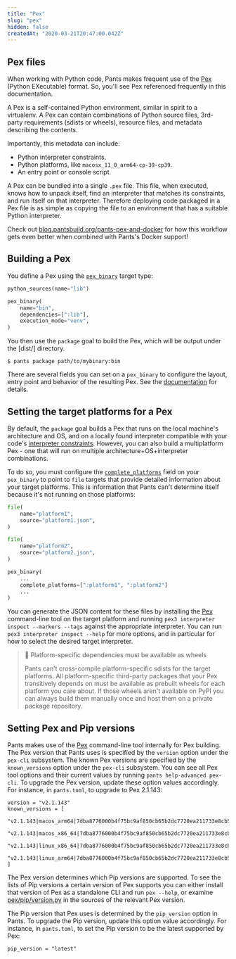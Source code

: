 ```yaml
---
title: "Pex"
slug: "pex"
hidden: false
createdAt: "2020-03-21T20:47:00.042Z"
---
```

Pex files
---------
When working with Python code, Pants makes frequent use of the [Pex](https://github.com/pantsbuild/pex) (Python EXecutable) format. So, you'll see Pex referenced frequently in this documentation.

A Pex is a self-contained Python environment, similar in spirit to a virtualenv. A Pex can contain combinations of Python source files, 3rd-party requirements (sdists or wheels), resource files, and metadata describing the contents.

Importantly, this metadata can include:

- Python interpreter constraints.
- Python platforms, like `macosx_11_0_arm64-cp-39-cp39`.
- An entry point or console script.

A Pex can be bundled into a single `.pex` file. This file, when executed, knows how to unpack itself, find an interpreter that matches its constraints, and run itself on that interpreter. Therefore deploying code packaged in a Pex file is as simple as copying the file to an environment that has a suitable Python interpreter.

Check out [blog.pantsbuild.org/pants-pex-and-docker](https://blog.pantsbuild.org/pants-pex-and-docker/) for how this workflow gets even better when combined with Pants's Docker support!

Building a Pex
--------------

You define a Pex using the [`pex_binary`](doc:reference-pex_binary) target type:

```python path/to/mybinary/BUILD
python_sources(name="lib")

pex_binary(
    name="bin",
    dependencies=[":lib"],
    execution_mode="venv",
)
```

You then use the `package` goal to build the Pex, which will be output under the [dist/] directory.

```shell
$ pants package path/to/mybinary:bin
```

There are several fields you can set on a `pex_binary` to configure the layout, entry point and behavior of the resulting Pex.  See the [documentation](doc:reference-pex_binary) for details.


Setting the target platforms for a Pex
--------------------------------------

By default, the `package` goal builds a Pex that runs on the local machine's architecture and OS, and on a locally found interpreter compatible with your code's [interpreter constraints](doc:python-interpreter-compatibility). However, you can also build a multiplatform Pex - one that will run on multiple architecture+OS+interpreter combinations.

To do so, you must configure the [`complete_platforms`](doc:reference-pex_binary#codecomplete_platformscode) field on your `pex_binary` to point to `file` targets that provide detailed information about your target platforms. This is information that Pants can't determine itself because it's not running on those platforms:

```python BUILD
file(
    name="platform1",
    source="platform1.json",
)

file(
    name="platform2",
    source="platform2.json",
)

pex_binary(
    ...
    complete_platforms=[":platform1", ":platform2"]
    ...
)
```

You can generate the JSON content for these files by installing the [Pex](https://github.com/pantsbuild/pex) command-line tool on the target platform and running `pex3 interpreter inspect --markers --tags` against the appropriate interpreter. You can run `pex3 interpreter inspect --help` for more options, and in particular for how to select the desired target interpreter.

> 🚧 Platform-specific dependencies must be available as wheels
>
> Pants can't cross-compile platform-specific sdists for the target platforms. All platform-specific third-party packages that your Pex transitively depends on must be available as prebuilt wheels for each platform you care about. If those wheels aren't available on PyPI you can always build them manually once and host them on a private package repository.

Setting Pex and Pip versions
----------------------------

Pants makes use of the [Pex](https://github.com/pantsbuild/pex) command-line tool internally for Pex building. The Pex version that Pants uses is specified by the `version` option under the `pex-cli` subsystem. The known Pex versions are specified by the `known_versions` option under the `pex-cli` subsystem. You can see all Pex tool options and their current values by running `pants help-advanced pex-cli`. To upgrade the Pex version, update these option values accordingly. For instance, in `pants.toml`, to upgrade to Pex 2.1.143:

```[pex-cli]
version = "v2.1.143"
known_versions = [
  "v2.1.143|macos_arm64|7dba8776000b4f75bc9af850cb65b2dc7720ea211733e8cb5243c0b210ef3c19|4194291",
  "v2.1.143|macos_x86_64|7dba8776000b4f75bc9af850cb65b2dc7720ea211733e8cb5243c0b210ef3c19|4194291",
  "v2.1.143|linux_x86_64|7dba8776000b4f75bc9af850cb65b2dc7720ea211733e8cb5243c0b210ef3c19|4194291",
  "v2.1.143|linux_arm64|7dba8776000b4f75bc9af850cb65b2dc7720ea211733e8cb5243c0b210ef3c19|4194291"
]
```

The Pex version determines which Pip versions are supported. To see the lists of Pip versions a certain version of Pex supports you can either install that version of Pex as a standalone CLI and run `pex --help`, or examine [pex/pip/version.py](https://github.com/pantsbuild/pex/blob/main/pex/pip/version.py) in the sources of the relevant Pex version. 

The Pip version that Pex uses is determined by the `pip_version` option in Pants. To upgrade the Pip version, update this option value accordingly. For instance, in `pants.toml`, to set the Pip version to be the latest supported by Pex:

```[python]
pip_version = "latest"
```
